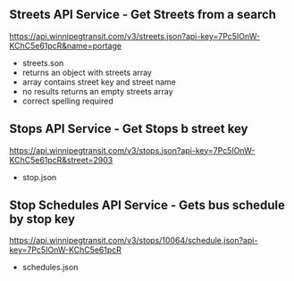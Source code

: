 ## Streets API Service - Get Streets from a search
https://api.winnipegtransit.com/v3/streets.json?api-key=7Pc5IOnW-KChC5e61pcR&name=portage
- streets.son
- returns an object with streets array
- array contains street key and street name
- no results returns an empty streets array
- correct spelling required

## Stops API Service - Get Stops b street key
https://api.winnipegtransit.com/v3/stops.json?api-key=7Pc5IOnW-KChC5e61pcR&street=2903
- stop.json

## Stop Schedules API Service - Gets bus schedule by stop key
https://api.winnipegtransit.com/v3/stops/10064/schedule.json?api-key=7Pc5IOnW-KChC5e61pcR
- schedules.json